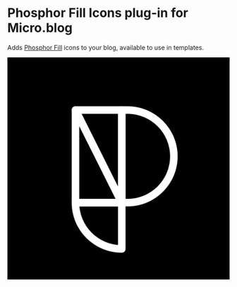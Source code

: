 # Phosphor Fill Icons plug-in for Micro.blog

Adds [Phosphor Fill](https://phosphoricons.com/?weight=%22fill%22) icons to your blog, available to use in templates.

![Phosphor Logo](https://raw.githubusercontent.com/jimmitchell/plugin-phosphor-fill/main/logo.png)